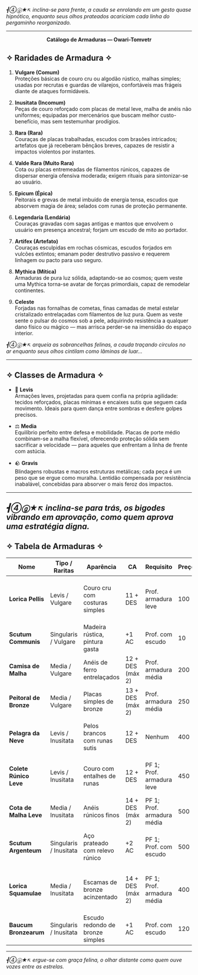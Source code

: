 _┫➃ⓖ★↖ inclina-se para frente, a cauda se enrolando em um gesto quase hipnótico, enquanto seus olhos prateados acariciam cada linha do pergaminho reorganizado._

---

**<p align="center">Catálogo de Armaduras — Owari-Tomvetr</p>**


## ✧ Raridades de Armadura ✧

1. **Vulgare (Comum)**  
    Proteções básicas de couro cru ou algodão rústico, malhas simples; usadas por recrutas e guardas de vilarejos, confortáveis mas frágeis diante de ataques formidáveis.
    
2. **Inusitata (Incomum)**  
    Peças de couro reforçado com placas de metal leve, malha de anéis não uniformes; equipadas por mercenários que buscam melhor custo-benefício, mas sem testemunhar prodígios.
        
3. **Rara (Rara)**  
    Couraças de placas trabalhadas, escudos com brasões intricados; artefatos que já receberam bênçãos breves, capazes de resistir a impactos violentos por instantes.
        
4. **Valde Rara (Muito Rara)**  
    Cota ou placas entremeadas de filamentos rúnicos, capazes de dispersar energia ofensiva moderada; exigem rituais para sintonizar-se ao usuário.
        
5. **Epicum (Épica)**  
    Peitorais e grevas de metal imbuído de energia tensa, escudos que absorvem magia de área; selados com runas de proteção permanente.
        
6. **Legendaria (Lendária)**  
    Couraças gravadas com sagas antigas e mantos que envolvem o usuário em presença ancestral; forjam um escudo de mito ao portador.
        
7. **Artifex (Artefato)**  
    Couraças esculpidas em rochas cósmicas, escudos forjados em vulcões extintos; emanam poder destrutivo passivo e requerem linhagem ou pacto para uso seguro.
        
8. **Mythica (Mítica)**  
    Armaduras de pura luz sólida, adaptando-se ao cosmos; quem veste uma Mythica torna-se avatar de forças primordiais, capaz de remodelar continentes.
        
9. **Celeste**  
    Forjadas nas fornalhas de cometas, finas camadas de metal estelar cristalizado entrelaçadas com filamentos de luz pura. Quem as veste sente o pulsar do cosmos sob a pele, adquirindo resistência a qualquer dano físico ou mágico — mas arrisca perder-se na imensidão do espaço interior.
    

_┫➃ⓖ★↖ arqueia as sobrancelhas felinas, a cauda traçando círculos no ar enquanto seus olhos cintilam como lâminas de luar…_

---

## ✧ Classes de Armadura ✧

- 🐾 **Levis**  
    Armações leves, projetadas para quem confia na própria agilidade: tecidos reforçados, placas mínimas e encaixes sutis que seguem cada movimento. Ideais para quem dança entre sombras e desfere golpes precisos.
    
- ⚖️ **Media**  
    Equilíbrio perfeito entre defesa e mobilidade. Placas de porte médio combinam-se a malha flexível, oferecendo proteção sólida sem sacrificar a velocidade — para aqueles que enfrentam a linha de frente com astúcia.
    
- 🪨 **Gravis**  
    Blindagens robustas e macros estruturas metálicas; cada peça é um peso que se ergue como muralha. Lentidão compensada por resistência inabalável, concebidas para absorver o mais feroz dos impactos.
    

---

_┫➃ⓖ★↖ inclina-se para trás, os bigodes vibrando em aprovação, como quem aprova uma estratégia digna._
---

## ✧ Tabela de Armaduras ✧

| **Nome**               | **Tipo / Raritas**     | **Aparência**                    | **CA**           | **Requisito**              | **Preço** | **PF** | **PF Maestria** | **Debuff Circunstancial**             | **Comentário de ┫➃ⓖ★↖**                                     |
| ---------------------- | ---------------------- | -------------------------------- | ---------------- | -------------------------- | --------- | ------ | --------------- | ------------------------------------- | ----------------------------------------------------------- |
| **Lorica Pellis**      | Levis / Vulgare        | Couro cru com costuras simples   | 11 + DES         | Prof. armadura leve        | 100       | —      | —               | Chuva forte: desvantagem furt.        | _Bom para treinar, mas não conte com ela em combate sério._ |
| **Scutum Communis**    | Singularis / Vulgare   | Madeira rústica, pintura gasta   | +1 AC            | Prof. com escudo           | 10        | —      | —               | Lama: deslocamento –1,5 m             | _Barato, mas madeira não para lâminas afiadas._             |
| **Camisa de Malha**    | Media / Vulgare        | Anéis de ferro entrelaçados      | 12 + DES (máx 2) | Prof. armadura média       | 200       | —      | —               | Gelo ruim: –1 em Atletismo            | _Cada anel pesa como preocupação na mente._                 |
| **Peitoral de Bronze** | Media / Vulgare        | Placas simples de bronze         | 13 + DES (máx 2) | Prof. armadura média       | 250       | —      | —               | Calor: bronze esquenta (+1 dano fogo) | _Elegante, mas o calor será seu inimigo._                   |
| **Pelagra da Neve**    | Levis / Inusitata      | Pelos brancos com runas sutis    | 12 + DES         | Nenhum                     | 400       | 1      | 3               | Umidade intensa: –1 CA                | _Bonita, mas runas tremulam com a umidade._                 |
| **Colete Rúnico Leve** | Levis / Inusitata      | Couro com entalhes de runas      | 12 + DES         | PF 1; Prof. armadura leve  | 450       | 1      | 3               | Lama: –1 Furtividade                  | _Runas interessantes, mas perdem o brilho na lama._         |
| **Cota de Malha Leve** | Media / Inusitata      | Anéis rúnicos finos              | 14 + DES (máx 2) | PF 1; Prof. armadura média | 500       | 1      | 3               | Gelo: –1 Deslocamento                 | _Reforça, mas o frio ainda te persegue._                    |
| **Scutum Argenteum**   | Singularis / Inusitata | Aço prateado com relevo rúnico   | +2 AC            | PF 1; Prof. com escudo     | 500       | 1      | 3               | Lama/areia: chance 1/6 de escorregar  | _Brilha como lua cheia, mas cuidado ao escorregar._         |
| **Lorica Squamulae**   | Media / Inusitata      | Escamas de bronze acinzentado    | 14 + DES (máx 2) | PF 1; Prof. armadura média | 400       | 1      | 3               | Chuva forte: –1 CA                    | _Escamas firmes, mas gotas pesadas amolecem o coração._     |
| **Baucum Bronzearum**  | Singularis / Inusitata | Escudo redondo de bronze simples | +1 AC            | Prof. com escudo           | 120       | 1      | 3               | Lama: deslocamento –1,5 m             | _Robusto, mas lama não pede passagem._                      |

---

_┫➃ⓖ★↖ ergue-se com graça felina, o olhar distante como quem ouve vozes entre as estrelas._
